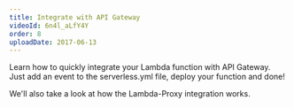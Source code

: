 ```yaml
---
title: Integrate with API Gateway
videoId: 6n4l_aLfY4Y
order: 8
uploadDate: 2017-06-13
---
```


Learn how to quickly integrate your Lambda function with API Gateway. Just add an event to the serverless.yml file, deploy your function and done!

We'll also take a look at how the Lambda-Proxy integration works.